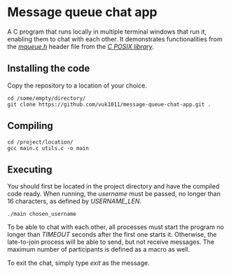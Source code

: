 # Message queue chat app

A C program that runs locally in multiple terminal windows that run it, enabling them to chat with each other.
It demonstrates functionalities from the [*mqueue.h*](https://www.freertos.org/Documentation/api-ref/POSIX/mqueue_8h.html)
header file from the [*C POSIX library*](https://en.wikipedia.org/wiki/C_POSIX_library).

## Installing the code

Copy the repository to a location of your choice.

```shell
cd /some/empty/directory/
git clone https://github.com/vuk1011/message-queue-chat-app.git .
```

## Compiling

```shell
cd /project/location/
gcc main.c utils.c -o main
```

## Executing

You should first be located in the project directory and have the compiled code ready.
When running, the *username* must be passed, no longer than 16 characters, as defined by *USERNAME_LEN*.

```shell
./main chosen_username
```

To be able to chat with each other, all processes must start the program no longer than *TIMEOUT* seconds after the first
one starts it. Otherwise, the late-to-join process will be able to send, but not receive messages. 
The maximum number of participants is defined as a macro as well.

To exit the chat, simply type *exit* as the message.
